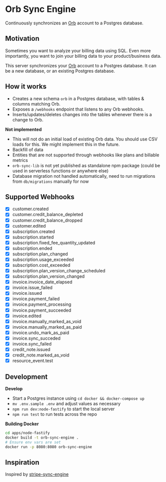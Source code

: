 # Orb Sync Engine

Continuously synchronizes an [Orb](https://www.withorb.com/) account to a Postgres database.

## Motivation

Sometimes you want to analyze your billing data using SQL. Even more importantly, you want to join your billing data to your product/business data.

This server synchronizes your [Orb](https://www.withorb.com/) account to a Postgres database. It can be a new database, or an existing Postgres database.

## How it works

- Creates a new schema `orb` in a Postgres database, with tables & columns matching Orb.
- Exposes a `/webhooks` endpoint that listens to any Orb webhooks.
- Inserts/updates/deletes changes into the tables whenever there is a change to Orb.

**Not implemented**

- This will not do an initial load of existing Orb data. You should use CSV loads for this. We might implement this in the future.
- Backfill of data
- Entities that are not supported through webhooks like plans and billable metrics
- `orb-sync-lib` is not yet published as standalone npm package (could be used in serverless functions or anywhere else)
- Database migration not handled automatically, need to run migrations from `db/migrations` manually for now

## Supported Webhooks

- [x] customer.created
- [x] customer.credit_balance_depleted
- [x] customer.credit_balance_dropped
- [x] customer.edited
- [x] subscription.created
- [x] subscription.started
- [x] subscription.fixed_fee_quantity_updated
- [x] subscription.ended
- [x] subscription.plan_changed
- [x] subscription.usage_exceeded
- [x] subscription.cost_exceeded
- [x] subscription.plan_version_change_scheduled
- [x] subscription.plan_version_changed
- [x] invoice.invoice_date_elapsed
- [x] invoice.issue_failed
- [x] invoice.issued
- [x] invoice.payment_failed
- [x] invoice.payment_processing
- [x] invoice.payment_succeeded
- [x] invoice.edited
- [x] invoice.manually_marked_as_void
- [x] invoice.manually_marked_as_paid
- [x] invoice.undo_mark_as_paid
- [x] invoice.sync_succeded
- [x] invoice.sync_failed
- [x] credit_note.issued
- [x] credit_note.marked_as_void
- [x] resource_event.test

## Development

**Develop**

- Start a Postgres instance using `cd docker && docker-compose up`
- `mv .env.sample .env` and adjust values as necessary
- `npm run dev:node-fastify` to start the local server
- `npm run test` to run tests across the repo

**Building Docker**

```bash
cd apps/node-fastify
docker build -t orb-sync-engine .
# Ensure env vars are set
docker run -p 8080:8080 orb-sync-engine
```

## Inspiration

Inspired by [stripe-sync-engine](https://github.com/supabase/stripe-sync-engine)
